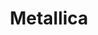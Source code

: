 ---
title: Metallica
crosslinks:
- pics
- Megadeth
- IAmA
- Metal
- KarmaCourt
- mildlyinfuriating
- vinyl
- Lovecraft
- place
- BattleJackets
- guitarcirclejerk
- thomasthedankengine
- loseit
- unexpectedmetallica
- NetflixViaVPN
- weed
- houston
- Memeconomy
- SquaredCircle
---